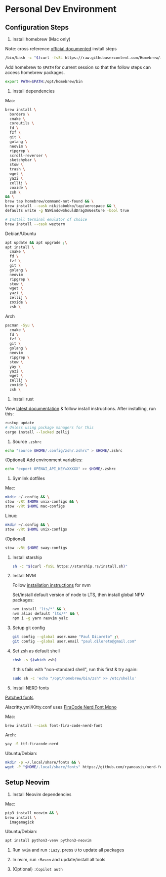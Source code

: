 # Personal Dev Environment

## Configuration Steps

1. Install homebrew (Mac only)

Note: cross reference [official documented](https://brew.sh/) install steps
```bash
/bin/bash -c "$(curl -fsSL https://raw.githubusercontent.com/Homebrew/install/HEAD/install.sh)"
```

Add homebrew to `$PATH` for current session so that the follow steps can access homebrew packages.
```bash
export PATH=$PATH:/opt/homebrew/bin
```

1. Install dependencies

Mac:
```bash
brew install \
  borders \
  cmake \
  coreutils \
  fd \
  fzf \
  git \
  golang \
  neovim \
  ripgrep \
  scroll-reverser \
  sketchybar \
  stow \
  trash \
  wget \
  yazi \
  zellij \
  zoxide \
  zsh \
&& \
brew tap homebrew/command-not-found && \
brew install --cask nikitabobko/tap/aerospace && \
defaults write -g NSWindowShouldDragOnGesture -bool true

# Install terminal emulator of choice
brew install --cask wezterm
```

Debian/Ubuntu
```bash
apt update && apt upgrade ;\
apt install \
  cmake \
  fd \
  fzf \
  git \
  golang \
  neovim
  ripgrep \
  stow \
  wget \
  yazi \
  zellij \
  zoxide \
  zsh \
```

Arch
```bash
pacman -Syu \
  cmake \
  fd \
  fzf \
  git \
  golang \
  neovim
  ripgrep \
  stow \
  yay \
  yazi \
  wget \
  zellij \
  zoxide \
  zsh \
```

1. Install rust

View [latest documentation](https://www.rust-lang.org/tools/install) & follow install instructions.
After installing, run this:

```bash
rustup update
# Unless using package managers for this
cargo install --locked zellij
```

1. Source `.zshrc`

```bash
echo "source $HOME/.config/zsh/.zshrc" > $HOME/.zshrc
```

(Optional) Add environment variables:
```bash
echo "export OPENAI_API_KEY=XXXXX" >> $HOME/.zshrc
```

1. Symlink dotfiles

Mac:
```bash
mkdir ~/.config && \
stow -vRt $HOME unix-configs && \
stow -vRt $HOME mac-configs
```

Linux:
```bash
mkdir ~/.config && \
stow -vRt $HOME unix-configs
```
(Optional)
```bash
stow -vRt $HOME sway-configs
```

1.  Install starship

    ```bash
    sh -c "$(curl -fsSL https://starship.rs/install.sh)"
    ```

1.  Install NVM

    Follow [installation instructions](https://github.com/nvm-sh/nvm) for nvm

    Set/install default version of node to LTS, then install global NPM packages:

    ```bash
    nvm install 'lts/*' && \
    nvm alias default 'lts/*' && \
    npm i -g yarn neovim yalc
    ```

1. Setup git config

    ```bash
    git config --global user.name "Paul DiLoreto" ;\
    git config --global user.email "paul.diloreto@gmail.com"
    ```

1.  Set zsh as default shell

    ```bash
    chsh -s $(which zsh)
    ```

    If this fails with "non-standard shell", run this first & try again:
    ```bash
    sudo sh -c 'echo "/opt/homebrew/bin/zsh" >> /etc/shells'
    ```

1. Install NERD fonts

[Patched fonts](https://github.com/ryanoasis/nerd-fonts/raw/master/patched-fonts)

Alacritty.yml/Kitty.conf uses [FiraCode Nerd Font Mono](https://github.com/ryanoasis/nerd-fonts/blob/master/patched-fonts/FiraCode/Regular/FiraCodeNerdFontMono-Regular.ttf)

Mac:
```bash
brew install --cask font-fira-code-nerd-font
```

Arch:
```bash
yay -S ttf-firacode-nerd
```

Ubuntu/Debian:
```bash
mkdir -p ~/.local/share/fonts && \
wget -P "$HOME/.local/share/fonts" https://github.com/ryanoasis/nerd-fonts/blob/master/patched-fonts/FiraCode/Regular/FiraCodeNerdFontMono-Regular.ttf
```


## Setup Neovim

1.  Install Neovim dependencies

Mac:
```bash
pip3 install neovim && \
brew install \
  imagemagick
```

Ubuntu/Debian:
```bash
apt install python3-venv python3-neovim
```

1. Run `nvim` and run `:Lazy`, press `U` to update all packages

1. In nvim, run `:Mason` and update/install all tools

1. (Optional) `:Copilot auth`
